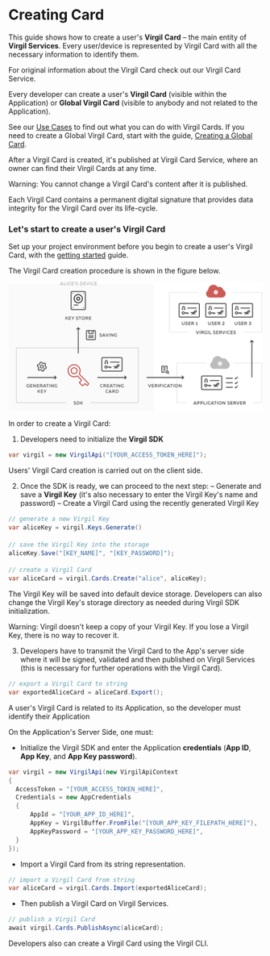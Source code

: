 # Creating Card

This guide shows how to create a user's **Virgil Card** – the main entity of **Virgil Services**. Every user/device is represented by Virgil Card with all the necessary information to identify them.

For original information about the Virgil Card check out our Virgil Card Service.

Every developer can create a user's **Virgil Card** (visible within the Application) or **Global Virgil Card** (visible to anybody and not related to the Application).

See our [Use Cases](/documentation/get-started) to find out what you can do with Virgil Cards. If you need to create a Global Virgil Card, start with the guide, [Creating a Global Card](/documentation/guides/virgil-card/creating-global-card.md).

After a Virgil Card is created, it's published at Virgil Card Service, where an owner can find their Virgil Cards at any time.

Warning: You cannot change a Virgil Card's content after it is published.

Each Virgil Card contains a  permanent digital signature that provides data integrity for the Virgil Card over its life-cycle.



### Let's start to create a user's Virgil Card

Set up your project environment before you begin to create a user's Virgil Card, with the [getting started](/documentation/guides/configuration/client.md) guide.


The Virgil Card creation procedure is shown in the figure below.

![Virgil Card Generation](/documentation/img/Card_introduct.png "Create Virgil Card")


In order to create a Virgil Card:

1. Developers need to initialize the **Virgil SDK**

  ```cs
  var virgil = new VirgilApi("[YOUR_ACCESS_TOKEN_HERE]");
  ```

Users' Virgil Card creation is carried out on the client side.

2. Once the SDK is ready, we can proceed to the next step:
  – Generate and save a **Virgil Key** (it's also necessary to enter the Virgil Key's name and password)
  – Create a Virgil Card using the recently generated Virgil Key


  ```cs
  // generate a new Virgil Key
  var aliceKey = virgil.Keys.Generate()

  // save the Virgil Key into the storage
  aliceKey.Save("[KEY_NAME]", "[KEY_PASSWORD]");

  // create a Virgil Card
  var aliceCard = virgil.Cards.Create("alice", aliceKey);
  ```

The Virgil Key will be saved into default device storage. Developers can also change the Virgil Key's storage directory as needed during Virgil SDK initialization.

Warning: Virgil doesn't keep a copy of your Virgil Key. If you lose a Virgil Key, there is no way to recover it.

3. Developers have to transmit the Virgil Card to the App's server side where it will be signed, validated and then published on Virgil Services (this is necessary for further operations with the Virgil Card).

```cs
// export a Virgil Card to string
var exportedAliceCard = aliceCard.Export();
```

A user's Virgil Card is related to its Application, so the developer must identify their Application

On the Application's Server Side, one must:

 - Initialize the Virgil SDK and enter the Application **credentials** (**App ID**, **App Key**, and **App Key password**).

 ```cs
 var virgil = new VirgilApi(new VirgilApiContext
 {
   AccessToken = "[YOUR_ACCESS_TOKEN_HERE]",
   Credentials = new AppCredentials
   {
       AppId = "[YOUR_APP_ID_HERE]",
       AppKey = VirgilBuffer.FromFile("[YOUR_APP_KEY_FILEPATH_HERE]"),
       AppKeyPassword = "[YOUR_APP_KEY_PASSWORD_HERE]",
   }
 });
 ```

-  Import a Virgil Card from its string representation.

```cs
// import a Virgil Card from string
var aliceCard = virgil.Cards.Import(exportedAliceCard);
```

-  Then publish a Virgil Card on Virgil Services.

```cs
// publish a Virgil Card
await virgil.Cards.PublishAsync(aliceCard);
```

Developers also can create a Virgil Card using the Virgil CLI.
